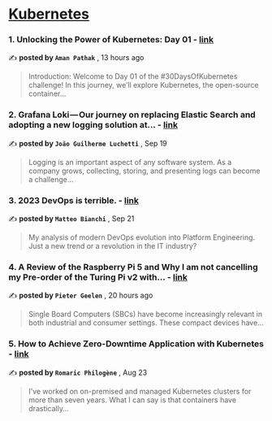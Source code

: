 
<h1><a href=https://medium.com/tag/kubernetes/recommended target="_blank" rel="noopener noreferrer">Kubernetes</a></h1>
<h3>1. Unlocking the Power of Kubernetes: Day 01 - <a href=https://medium.com/devops-dev/unlocking-the-power-of-kubernetes-day-01-315b367f618d?source=tag_recommended_feed---------0-84----------kubernetes----------084b2be1_2f04_4b0a_a114_e1af1129a28c------- target="_blank" rel="noopener noreferrer">link</a></h3>

✍️ **posted by `Aman Pathak`** <date> , 13 hours ago</date>

<blockquote>Introduction:
Welcome to Day 01 of the #30DaysOfKubernetes challenge! In this journey, we’ll explore Kubernetes, the open-source container…</blockquote>

<h3>2. Grafana Loki — Our journey on replacing Elastic Search and adopting a new logging solution at… - <a href=https://medium.com/engenharia-arquivei/grafana-loki-our-journey-on-replacing-elastic-search-and-adopting-a-new-logging-solution-at-f65aec407e47?source=tag_recommended_feed---------1-107----------kubernetes----------084b2be1_2f04_4b0a_a114_e1af1129a28c------- target="_blank" rel="noopener noreferrer">link</a></h3>

✍️ **posted by `João Guilherme Luchetti`** <date> , Sep 19</date>

<blockquote>Logging is an important aspect of any software system. As a company grows, collecting, storing, and presenting logs can become a challenge…</blockquote>

<h3>3. 2023 DevOps is terrible. - <a href=https://medium.com/@mbianchidev/2023-devops-is-terrible-ec88162c86d7?source=tag_recommended_feed---------2-85----------kubernetes----------084b2be1_2f04_4b0a_a114_e1af1129a28c------- target="_blank" rel="noopener noreferrer">link</a></h3>

✍️ **posted by `Matteo Bianchi`** <date> , Sep 21</date>

<blockquote>My analysis of modern DevOps evolution into Platform Engineering. Just a new trend or a revolution in the IT industry?</blockquote>

<h3>4. A Review of the Raspberry Pi 5 and Why I am not cancelling my Pre-order of the Turing Pi v2 with… - <a href=https://medium.com/aimonks/a-review-of-the-raspberry-pi-5-and-why-i-am-not-cancelling-my-pre-order-of-the-turing-pi-v2-with-6091af67f84e?source=tag_recommended_feed---------3-84----------kubernetes----------084b2be1_2f04_4b0a_a114_e1af1129a28c------- target="_blank" rel="noopener noreferrer">link</a></h3>

✍️ **posted by `Pieter Geelen`** <date> , 20 hours ago</date>

<blockquote>Single Board Computers (SBCs) have become increasingly relevant in both industrial and consumer settings. These compact devices have…</blockquote>

<h3>5. How to Achieve Zero-Downtime Application with Kubernetes - <a href=https://medium.com/devops-dev/how-to-achieve-zero-downtime-application-with-kubernetes-ba52fdea9a9b?source=tag_recommended_feed---------4-107----------kubernetes----------084b2be1_2f04_4b0a_a114_e1af1129a28c------- target="_blank" rel="noopener noreferrer">link</a></h3>

✍️ **posted by `Romaric Philogène`** <date> , Aug 23</date>

<blockquote>I’ve worked on on-premised and managed Kubernetes clusters for more than seven years. What I can say is that containers have drastically…</blockquote>


